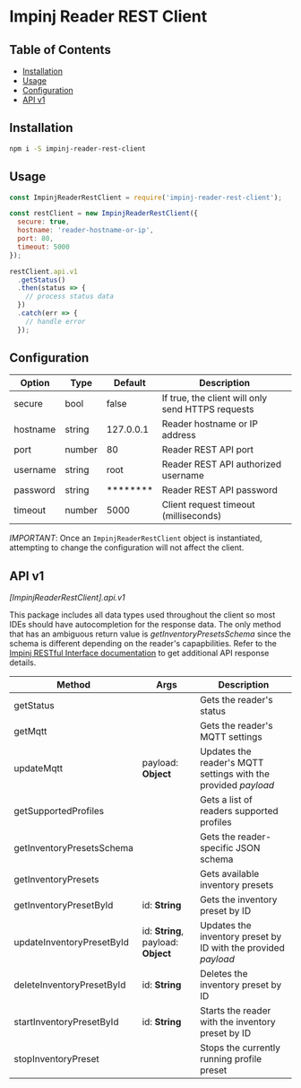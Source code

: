 # Impinj Reader REST Client

## Table of Contents

- [Installation](#installation)
- [Usage](#usage)
- [Configuration](#configuration)
- [API v1](#api-v1)

## Installation

```bash
npm i -S impinj-reader-rest-client
```

## Usage

```js
const ImpinjReaderRestClient = require('impinj-reader-rest-client');

const restClient = new ImpinjReaderRestClient({
  secure: true,
  hostname: 'reader-hostname-or-ip',
  port: 80,
  timeout: 5000
});

restClient.api.v1
  .getStatus()
  .then(status => {
    // process status data
  })
  .catch(err => {
    // handle error
  });
```

## Configuration

| Option   | Type   | Default          | Description                                       |
| -------- | ------ | ---------------- | ------------------------------------------------- |
| secure   | bool   | false            | If true, the client will only send HTTPS requests |
| hostname | string | 127.0.0.1        | Reader hostname or IP address                     |
| port     | number | 80               | Reader REST API port                              |
| username | string | root             | Reader REST API authorized username               |
| password | string | \*\*\*\*\*\*\*\* | Reader REST API password                          |
| timeout  | number | 5000             | Client request timeout (milliseconds)             |

_IMPORTANT_: Once an `ImpinjReaderRestClient` object is instantiated, attempting to change the configuration will not affect the client.

## API v1

_\[ImpinjReaderRestClient\].api.v1_

This package includes all data types used throughout the client so most IDEs should have autocompletion for the response data. The only method that has an ambiguous return value is _getInventoryPresetsSchema_ since the schema is different depending on the reader's capapbilities. Refer to the [Impinj RESTful Interface documentation](https://platform.impinj.com/site/docs/reader_api/index.gsp) to get additional API response details.

| Method                    | Args                                | Description                                                    |
| ------------------------- | ----------------------------------- | -------------------------------------------------------------- |
| getStatus                 |                                     | Gets the reader's status                                       |
| getMqtt                   |                                     | Gets the reader's MQTT settings                                |
| updateMqtt                | payload: **Object**                 | Updates the reader's MQTT settings with the provided _payload_ |
| getSupportedProfiles      |                                     | Gets a list of readers supported profiles                      |
| getInventoryPresetsSchema |                                     | Gets the reader-specific JSON schema                           |
| getInventoryPresets       |                                     | Gets available inventory presets                               |
| getInventoryPresetById    | id: **String**                      | Gets the inventory preset by ID                                |
| updateInventoryPresetById | id: **String**, payload: **Object** | Updates the inventory preset by ID with the provided _payload_ |
| deleteInventoryPresetById | id: **String**                      | Deletes the inventory preset by ID                             |
| startInventoryPresetById  | id: **String**                      | Starts the reader with the inventory preset by ID              |
| stopInventoryPreset       |                                     | Stops the currently running profile preset                     |
